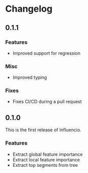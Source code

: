 # Changelog

## 0.1.1

### Features

- Improved support for regression

### Misc

- Improved typing

### Fixes

- Fixes CI/CD during a pull request

## 0.1.0

This is the first release of Influencio.

### Features

- Extract global feature importance
- Extract local feature importance
- Extract top segments from tree
